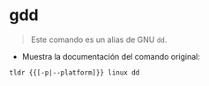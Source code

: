 # gdd

> Este comando es un alias de GNU `dd`.

- Muestra la documentación del comando original:

`tldr {{[-p|--platform]}} linux dd`
